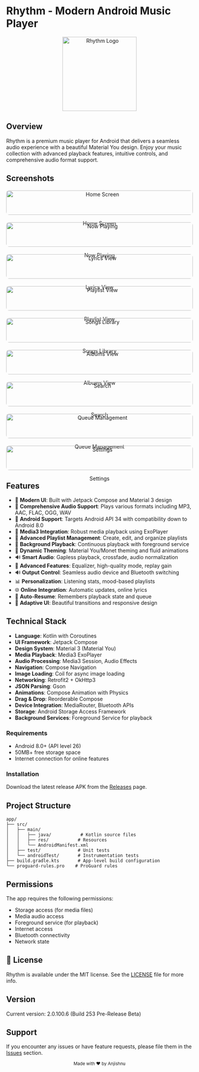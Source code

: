 # Rhythm - Modern Android Music Player

<div align="center">
  <img src="app/rhythm_logo.png" alt="Rhythm Logo" width="200"/>
</div>

## Overview
Rhythm is a premium music player for Android that delivers a seamless audio experience with a beautiful Material You design. Enjoy your music collection with advanced playback features, intuitive controls, and comprehensive audio format support.

## Screenshots

<div align="center">
  <div style="display: grid; grid-template-columns: repeat(auto-fill, minmax(250px, 1fr)); gap: 20px; margin: 20px 0;">
    <div>
      <img src="assets/ScreenShots/Home.png" alt="Home Screen" style="width:100%; border-radius: 8px;"/>
      <p align="center">Home Screen</p>
    </div>
    <div>
      <img src="assets/ScreenShots/Player.png" alt="Now Playing" style="width:100%; border-radius: 8px;"/>
      <p align="center">Now Playing</p>
    </div>
    <div>
      <img src="assets/ScreenShots/Player_Lyrics.png" alt="Lyrics View" style="width:100%; border-radius: 8px;"/>
      <p align="center">Lyrics View</p>
    </div>
    <div>
      <img src="assets/ScreenShots/Playlist.png" alt="Playlist View" style="width:100%; border-radius: 8px;"/>
      <p align="center">Playlist View</p>
    </div>
    <div>
      <img src="assets/ScreenShots/Library_Songs.png" alt="Songs Library" style="width:100%; border-radius: 8px;"/>
      <p align="center">Songs Library</p>
    </div>
    <div>
      <img src="assets/ScreenShots/Library_Albums.png" alt="Albums View" style="width:100%; border-radius: 8px;"/>
      <p align="center">Albums View</p>
    </div>
    <div>
      <img src="assets/ScreenShots/Search.png" alt="Search" style="width:100%; border-radius: 8px;"/>
      <p align="center">Search</p>
    </div>
    <div>
      <img src="assets/ScreenShots/Queue.png" alt="Queue Management" style="width:100%; border-radius: 8px;"/>
      <p align="center">Queue Management</p>
    </div>
    <div>
      <img src="assets/ScreenShots/Settings.png" alt="Settings" style="width:100%; border-radius: 8px;"/>
      <p align="center">Settings</p>
    </div>
  </div>
</div>

## Features

- 🎨 **Modern UI**: Built with Jetpack Compose and Material 3 design
- 🎵 **Comprehensive Audio Support**: Plays various formats including MP3, AAC, FLAC, OGG, WAV
- 📱 **Android Support**: Targets Android API 34 with compatibility down to Android 8.0
- 🎯 **Media3 Integration**: Robust media playback using ExoPlayer
- 📂 **Advanced Playlist Management**: Create, edit, and organize playlists
- 🔄 **Background Playback**: Continuous playback with foreground service
- 🎨 **Dynamic Theming**: Material You/Monet theming and fluid animations
- 🔊 **Smart Audio**: Gapless playback, crossfade, audio normalization
- 🎵 **Advanced Features**: Equalizer, high-quality mode, replay gain
- 🔊 **Output Control**: Seamless audio device and Bluetooth switching
- 📊 **Personalization**: Listening stats, mood-based playlists
- 🌐 **Online Integration**: Automatic updates, online lyrics
- 🔄 **Auto-Resume**: Remembers playback state and queue
- 🎨 **Adaptive UI**: Beautiful transitions and responsive design

## Technical Stack

- **Language**: Kotlin with Coroutines
- **UI Framework**: Jetpack Compose
- **Design System**: Material 3 (Material You)
- **Media Playback**: Media3 ExoPlayer
- **Audio Processing**: Media3 Session, Audio Effects
- **Navigation**: Compose Navigation
- **Image Loading**: Coil for async image loading
- **Networking**: Retrofit2 + OkHttp3
- **JSON Parsing**: Gson
- **Animations**: Compose Animation with Physics
- **Drag & Drop**: Reorderable Compose
- **Device Integration**: MediaRouter, Bluetooth APIs
- **Storage**: Android Storage Access Framework
- **Background Services**: Foreground Service for playback

### Requirements
- Android 8.0+ (API level 26)
- 50MB+ free storage space
- Internet connection for online features

### Installation
Download the latest release APK from the [Releases](https://github.com/cromaguy/Rhythm/releases) page.

## Project Structure

```
app/
├── src/
│   ├── main/
│   │   ├── java/           # Kotlin source files
│   │   ├── res/           # Resources
│   │   └── AndroidManifest.xml
│   ├── test/              # Unit tests
│   └── androidTest/       # Instrumentation tests
├── build.gradle.kts       # App-level build configuration
└── proguard-rules.pro    # ProGuard rules
```

## Permissions

The app requires the following permissions:
- Storage access (for media files)
- Media audio access
- Foreground service (for playback)
- Internet access
- Bluetooth connectivity
- Network state


## 📄 License

Rhythm is available under the MIT license. See the [LICENSE](LICENSE) file for more info.


## Version

Current version: 2.0.100.6 (Build 253 Pre-Release Beta)

## Support

If you encounter any issues or have feature requests, please file them in the [Issues](https://github.com/cromaguy/Rhythm/issues) section.

<div align="center">
  <sub>Made with ❤️ by Anjishnu</sub>
</div>


